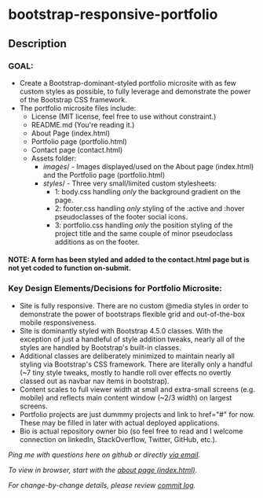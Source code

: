 # bootstrap-responsive-portfolio

## Description

### GOAL: 
* Create a Bootstrap-dominant-styled portfolio microsite with as few custom styles as possible, to fully leverage and demonstrate the power of the Bootstrap CSS framework.
* The portfolio microsite files include:
  - License (MIT license, feel free to use without constraint.)
  - README.md (You're reading it.)
  - About Page (index.html)
  - Portfolio page (portfolio.html)
  - Contact page (contact.html)
  - Assets folder:
    - *images*/ - Images displayed/used on the About page (index.html) and the Portfolio page (portfolio.html)
    - *styles*/ - Three very small/limited custom stylesheets: 
      - 1: body.css handling *only* the background gradient on the page. 
      - 2: footer.css handling *only* styling of the :active and :hover pseudoclasses of the footer social icons.
      - 3: portfolio.css handling *only* the position styling of the project title and the same couple of minor pseudoclass additions as on the footer. 

#### NOTE: A form has been styled and added to the contact.html page but is not yet coded to function on-submit.

### Key Design Elements/Decisions for Portfolio Microsite:
* Site is fully responsive.  There are no custom @media styles in order to demonstrate the power of bootstraps flexible grid and out-of-the-box mobile responsiveness.
* Site is dominantly styled with Bootstrap 4.5.0 classes. With the exception of just a handleful of style addition tweaks, nearly all of the styles are handled by Bootstrap's built-in classes.
* Additional classes are deliberately minimized to maintain nearly all styling via Bootstrap's CSS framework. There are literally only a handful (~7 tiny style tweaks, mostly to handle roll over effects no overtly classed out as navbar nav items in bootstrap). 
* Content scales to full viewer width at small and extra-small screens (e.g. mobile) and reflects main content window (~2/3 width) on largest screens.
* Portfolio projects are just dummmy projects and link to href="#" for now.  These may be filled in later with actual deployed applications.
* Bio is actual repository owner bio (so feel free to read and I welcome connection on linkedIn, StackOverflow, Twitter, GitHub, etc.).

*Ping me with questions here on github or directly [via email](mailto:sean@chartroomcreative.com).* 

*To view in browser, start with the [about page (index.html)](https://srmchartroom.github.io/bootstrap-responsive-portfolio/index.html).*

*For change-by-change details, please review [commit log](https://github.com/srmchartroom/bootstrap-responsive-portfolio/commits/master).*




